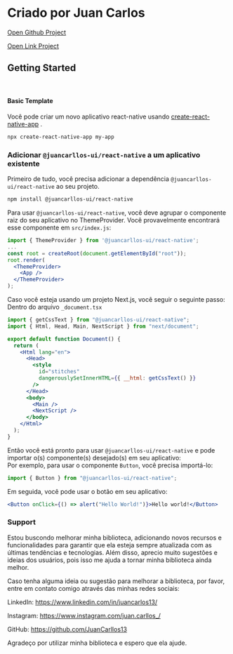 <Meta title="Home" />

# Criado por Juan Carlos

[Open Github Project](https://github.com/JuanCarllos13/Design-System)

[Open Link Project](https://juancarllos13.github.io/Design-System/)

## Getting Started

<br />

#### Basic Template

Você pode criar um novo aplicativo react-native usando [create-react-native-app](https://facebook.github.io/create-react-native-app/) .

```sh
npx create-react-native-app my-app
```

### Adicionar `@juancarllos-ui/react-native` a um aplicativo existente

Primeiro de tudo, você precisa adicionar a dependência `@juancarllos-ui/react-native` ao seu projeto.

```sh
npm install @juancarllos-ui/react-native
```

Para usar `@juancarllos-ui/react-native`, você deve agrupar o componente raiz do seu aplicativo no ThemeProvider.
Você provavelmente encontrará esse componente em `src/index.js`:

```jsx
import { ThemeProvider } from '@juancarllos-ui/react-native';
...
const root = createRoot(document.getElementById("root"));
root.render(
  <ThemeProvider>
    <App />
  </ThemeProvider>
);
```

Caso você esteja usando um projeto Next.js, você seguir o seguinte passo: Dentro do arquivo `_document.tsx`

```jsx
import { getCssText } from "@juancarllos-ui/react-native";
import { Html, Head, Main, NextScript } from "next/document";

export default function Document() {
  return (
    <Html lang="en">
      <Head>
        <style
          id="stitches"
          dangerouslySetInnerHTML={{ __html: getCssText() }}
        />
      </Head>
      <body>
        <Main />
        <NextScript />
      </body>
    </Html>
  );
}
```

Então você está pronto para usar `@juancarllos-ui/react-native` e pode importar o(s) componente(s) desejado(s) em seu aplicativo:<br />
Por exemplo, para usar o componente `Button`, você precisa importá-lo:

```jsx
import { Button } from "@juancarllos-ui/react-native";
```

Em seguida, você pode usar o botão em seu aplicativo:

```jsx
<Button onClick={() => alert("Hello World!")}>Hello world!</Button>
```

### Support

Estou buscondo melhorar minha biblioteca, adicionando novos recursos e funcionalidades para garantir que ela esteja sempre atualizada com as últimas tendências e tecnologias. Além disso, aprecio muito sugestões e ideias dos usuários, pois isso me ajuda a tornar minha biblioteca ainda melhor.

Caso tenha alguma ideia ou sugestão para melhorar a biblioteca, por favor, entre em contato comigo através das minhas redes sociais:

LinkedIn: https://www.linkedin.com/in/juancarlos13/

Instagram: https://www.instagram.com/juan.carllos_/


GitHub: https://github.com/JuanCarllos13

Agradeço por utilizar minha biblioteca e espero que ela ajude.
